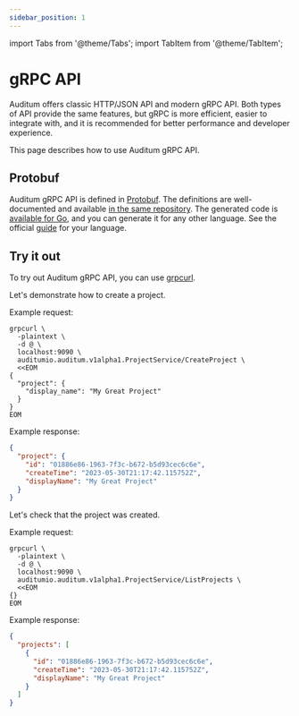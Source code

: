 ```yaml
---
sidebar_position: 1
---
```


import Tabs from '@theme/Tabs';
import TabItem from '@theme/TabItem';

# gRPC API

Auditum offers classic HTTP/JSON API and modern gRPC API. Both types of API 
provide the same features, but gRPC is more efficient, easier to integrate with,
and it is recommended for better performance and developer experience.

This page describes how to use Auditum gRPC API.

## Protobuf

Auditum gRPC API is defined in [Protobuf](https://protobuf.dev/). The definitions
are well-documented and available [in the same repository](https://github.com/auditumio/auditum/tree/main/api/proto/auditumio/auditum).
The generated code is [available for Go](https://github.com/auditumio/auditum/tree/main/api/gen/go/auditumio/auditum),
and you can generate it for any other language. See the official [guide](https://protobuf.dev/getting-started/)
for your language.

## Try it out

To try out Auditum gRPC API, you can use [grpcurl](https://github.com/fullstorydev/grpcurl).

Let's demonstrate how to create a project.

Example request:

<Tabs>
<TabItem value="shell" label="Shell">

```shell
grpcurl \
  -plaintext \
  -d @ \
  localhost:9090 \
  auditumio.auditum.v1alpha1.ProjectService/CreateProject \
  <<EOM
{
  "project": {
    "display_name": "My Great Project"
  }
}
EOM
```

</TabItem>
</Tabs>

Example response:

```json
{
  "project": {
    "id": "01886e86-1963-7f3c-b672-b5d93cec6c6e",
    "createTime": "2023-05-30T21:17:42.115752Z",
    "displayName": "My Great Project"
  }
}
```

Let's check that the project was created.

Example request:

<Tabs>
<TabItem value="shell" label="Shell">

```shell
grpcurl \
  -plaintext \
  -d @ \
  localhost:9090 \
  auditumio.auditum.v1alpha1.ProjectService/ListProjects \
  <<EOM
{}
EOM
```

</TabItem>
</Tabs>

Example response:

```json
{
  "projects": [
    {
      "id": "01886e86-1963-7f3c-b672-b5d93cec6c6e",
      "createTime": "2023-05-30T21:17:42.115752Z",
      "displayName": "My Great Project"
    }
  ]
}
```
